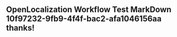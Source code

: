 <properties
ms.topic="hero-topic"
ms.test1="hero-topic"
ms.test2="test"/>

## OpenLocalization Workflow Test MarkDown 10f97232-9fb9-4f4f-bac2-afa1046156aa thanks!
